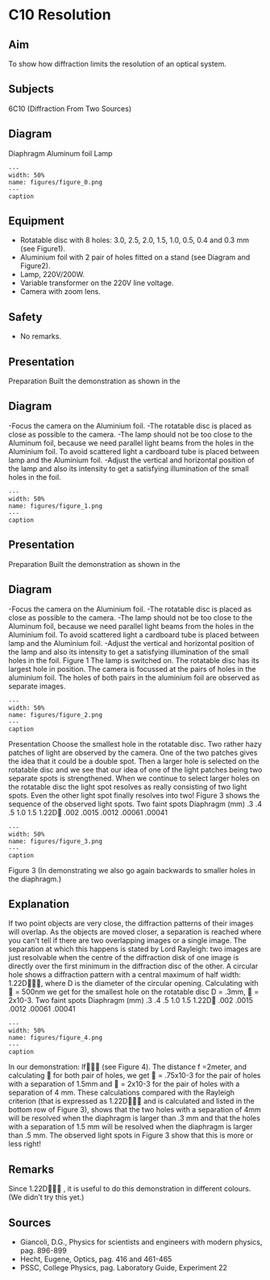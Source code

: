 # C10 Resolution 
    
  
## Aim   
 To show how diffraction limits the resolution of an optical system.    
  
## Subjects   
 6C10 (Diffraction From Two Sources)   
  
## Diagram   
 Diaphragm Aluminum foil Lamp   
```{figure} figures/figure_0.png  
---  
width: 50%  
name: figures/figure_0.png  
---  
caption  
``` 
    
  
## Equipment   
 
 *  Rotatable disc with 8 holes: 3.0, 2.5, 2.0, 1.5, 1.0, 0.5, 0.4 and 0.3 mm (see Figure1). 
 *  Aluminium foil with 2 pair of holes fitted on a stand (see Diagram and Figure2). 
 *  Lamp, 220V/200W. 
 *  Variable transformer on the 220V line voltage. 
 *  Camera with zoom lens.   
  
## Safety   
 
 *  No remarks.
     
  
## Presentation   
 Preparation Built the demonstration as shown in the   
  
## Diagram   
 -Focus the camera on the Aluminium foil. -The rotatable disc is placed as close as possible to the camera. -The lamp should not be too close to the Aluminum foil, because we need parallel light beams     from the holes in the Aluminium foil. To avoid scattered light a cardboard tube is placed    between lamp and the Aluminium foil. -Adjust the vertical and horizontal position of the lamp and also its intensity to get a satisfying     illumination of the small holes in the foil.   
```{figure} figures/figure_1.png  
---  
width: 50%  
name: figures/figure_1.png  
---  
caption  
``` 
     
  
## Presentation   
 Preparation Built the demonstration as shown in the   
  
## Diagram   
 -Focus the camera on the Aluminium foil. -The rotatable disc is placed as close as possible to the camera. -The lamp should not be too close to the Aluminum foil, because we need parallel light beams     from the holes in the Aluminium foil. To avoid scattered light a cardboard tube is placed    between lamp and the Aluminium foil. -Adjust the vertical and horizontal position of the lamp and also its intensity to get a satisfying     illumination of the small holes in the foil.  Figure 1  The lamp is switched on. The rotatable disc has its largest hole in position. The camera is focussed at the pairs of holes in the aluminium foil. The holes of both pairs in the aluminium foil are observed as separate images.   
```{figure} figures/figure_2.png  
---  
width: 50%  
name: figures/figure_2.png  
---  
caption  
``` 
 Presentation Choose the smallest hole in the rotatable disc. Two rather hazy patches of light are observed by the camera. One of the two patches gives the idea that it could be a double spot. Then a larger hole is selected on the rotatable disc and we see that our idea of one of the light patches being two separate spots is strengthened. When we continue to select larger holes on the rotatable disc the light spot resolves as really consisting of two light spots. Even the other light spot finally resolves into two! Figure 3 shows the sequence of the observed light spots.   Two faint spots Diaphragm (mm)           .3                   .4                   .5                   1.0                 1.5    1.22D                 .002               .0015             .0012            .00061           .00041   
```{figure} figures/figure_3.png  
---  
width: 50%  
name: figures/figure_3.png  
---  
caption  
``` 
   Figure 3  (In demonstrating we also go again backwards to smaller holes in the diaphragm.)     
  
## Explanation   
 If two point objects are very close, the diffraction patterns of their images will overlap. As the objects are moved closer, a separation is reached where you can't tell if there are two overlapping images or a single image. The separation at which this happens is stated by Lord Rayleigh: two images are just resolvable when the centre of the diffraction disk of one image is directly over the first minimum in the diffraction disc of the other. A circular hole shows a diffraction pattern with a central maximum of half width: 1.22D, where D is the diameter of the circular opening. Calculating with  = 500nm we get for the smallest hole on the rotatable disc D = .3mm,  = 2x10-3.  Two faint spots Diaphragm (mm)           .3                   .4                   .5                   1.0                 1.5    1.22D                 .002               .0015             .0012            .00061           .00041   
```{figure} figures/figure_4.png  
---  
width: 50%  
name: figures/figure_4.png  
---  
caption  
``` 
   In our demonstration: lf (see Figure 4). The distance f =2meter, and calculating   for both pair of holes, we get  = .75x10-3 for the pair of holes with a separation of 1.5mm and  = 2x10-3 for the pair of holes with a separation of 4 mm.  These calculations compared with the Rayleigh criterion (that is expressed as 1.22D and is calculated and listed in the bottom row of Figure 3), shows that the two holes with a separation of 4mm will be resolved when the diaphragm is larger than .3 mm and that the holes with a separation of 1.5 mm will be resolved when the diaphragm is larger than .5 mm. The observed light spots in Figure 3 show that this is more or less right!    
  
## Remarks   
 Since 1.22D , it is useful to do this demonstration in different colours. (We didn’t try this yet.)   
  
## Sources   
 
 *  Giancoli, D.G., Physics for scientists and engineers with modern physics, pag. 896-899 
 *  Hecht, Eugene, Optics, pag. 416 and 461-465 
 *  PSSC, College Physics, pag. Laboratory Guide, Experiment 22
  
